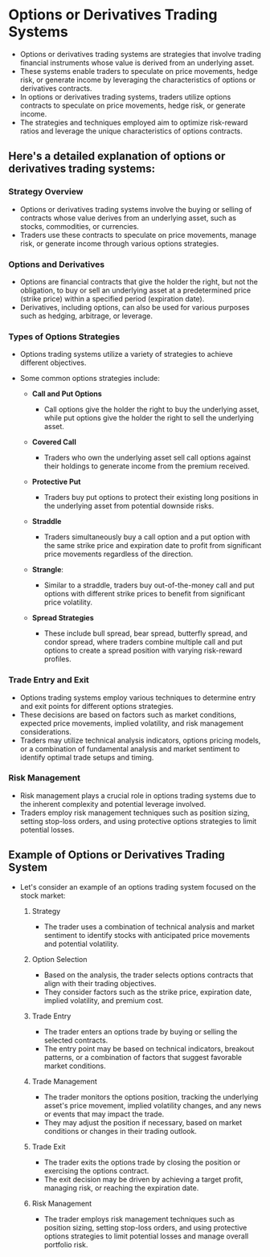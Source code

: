 # Options or Derivatives Trading Systems

- Options or derivatives trading systems are strategies that involve trading financial instruments whose value is derived from an underlying asset.
- These systems enable traders to speculate on price movements, hedge risk, or generate income by leveraging the characteristics of options or derivatives contracts.
- In options or derivatives trading systems, traders utilize options contracts to speculate on price movements, hedge risk, or generate income.
- The strategies and techniques employed aim to optimize risk-reward ratios and leverage the unique characteristics of options contracts.

## Here's a detailed explanation of options or derivatives trading systems:

### Strategy Overview

- Options or derivatives trading systems involve the buying or selling of contracts whose value derives from an underlying asset, such as stocks, commodities, or currencies.
- Traders use these contracts to speculate on price movements, manage risk, or generate income through various options strategies.

### Options and Derivatives

- Options are financial contracts that give the holder the right, but not the obligation, to buy or sell an underlying asset at a predetermined price (strike price) within a specified period (expiration date).
- Derivatives, including options, can also be used for various purposes such as hedging, arbitrage, or leverage.

### Types of Options Strategies

- Options trading systems utilize a variety of strategies to achieve different objectives.
- Some common options strategies include:

  - **Call and Put Options**
    - Call options give the holder the right to buy the underlying asset, while put options give the holder the right to sell the underlying asset.

  - **Covered Call**
    - Traders who own the underlying asset sell call options against their holdings to generate income from the premium received.

  - **Protective Put**
    - Traders buy put options to protect their existing long positions in the underlying asset from potential downside risks.

  - **Straddle**
    - Traders simultaneously buy a call option and a put option with the same strike price and expiration date to profit from significant price movements regardless of the direction.

  - **Strangle**:
    - Similar to a straddle, traders buy out-of-the-money call and put options with different strike prices to benefit from significant price volatility.

  - **Spread Strategies**
    - These include bull spread, bear spread, butterfly spread, and condor spread, where traders combine multiple call and put options to create a spread position with varying risk-reward profiles.

### Trade Entry and Exit

- Options trading systems employ various techniques to determine entry and exit points for different options strategies.
- These decisions are based on factors such as market conditions, expected price movements, implied volatility, and risk management considerations.
- Traders may utilize technical analysis indicators, options pricing models, or a combination of fundamental analysis and market sentiment to identify optimal trade setups and timing.

### Risk Management

- Risk management plays a crucial role in options trading systems due to the inherent complexity and potential leverage involved.
- Traders employ risk management techniques such as position sizing, setting stop-loss orders, and using protective options strategies to limit potential losses.

## Example of Options or Derivatives Trading System

- Let's consider an example of an options trading system focused on the stock market:

  1. Strategy
      - The trader uses a combination of technical analysis and market sentiment to identify stocks with anticipated price movements and potential volatility.

  2. Option Selection
      - Based on the analysis, the trader selects options contracts that align with their trading objectives.
      - They consider factors such as the strike price, expiration date, implied volatility, and premium cost.

  3. Trade Entry
      - The trader enters an options trade by buying or selling the selected contracts.
      - The entry point may be based on technical indicators, breakout patterns, or a combination of factors that suggest favorable market conditions.

  4. Trade Management
      - The trader monitors the options position, tracking the underlying asset's price movement, implied volatility changes, and any news or events that may impact the trade.
      - They may adjust the position if necessary, based on market conditions or changes in their trading outlook.

  5. Trade Exit
      - The trader exits the options trade by closing the position or exercising the options contract.
      - The exit decision may be driven by achieving a target profit, managing risk, or reaching the expiration date.

  6. Risk Management
      - The trader employs risk management techniques such as position sizing, setting stop-loss orders, and using protective options strategies to limit potential losses and manage overall portfolio risk.
